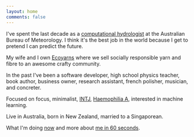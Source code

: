 ```yaml
---
layout: home
comments: false
---
```


I've spent the last decade as a [computational hydrologist](http://www.bom.gov.au/water) at the Australian Bureau of Meteorology. I think it's the best job in the world because I get to pretend I can predict the future.

My wife and I own [Ecoyarns](https://ecoyarns.com.au) where we sell socially responsible yarn and fibre to an awesome crafty community. 

In the past I've been a software developer, high school physics teacher, book author, business owner, research assistant, french polisher, musician, and concreter.

Focused on focus, minimalist, [INTJ](http://typelogic.com/intj.html), [Haemophilia A](https://en.wikipedia.org/wiki/Haemophilia_A), interested in machine learning.

Live in Australia, born in New Zealand, married to a Singaporean.

What I'm doing [now](/now) and more about [me in 60 seconds](/about).
